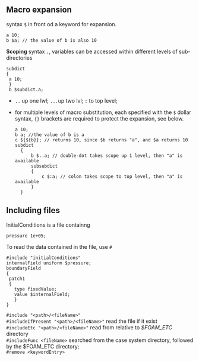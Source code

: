 
## Macro expansion
syntax `$` in front od a keyword for expansion.
```
a 10;
b $a; // the value of b is also 10
```
__Scoping__
syntax `.`, variables can be accessed within different levels of sub-directories
```
subdict
{
 a 10;
 }
 b $subdict.a;
```
- `..` up one lwl; `...`up two lvl; `:` to top level; 
- for multiple levels of macro substitution, each specified with the `$` dollar syntax, 
  `{}` brackets are required to protect the expansion, see below.
  
  ```
  a 10;
  b a; //the value of b is a
  c ${${b}}; // returns 10, since $b returns "a", and $a returns 10
  subdict
    {
        b $..a; // double-dot takes scope up 1 level, then "a" is available
        subsubdict
        {
            c $:a; // colon takes scope to top level, then "a" is available
        }
    }
  
  ```
## Including files
InitialConditions is a file containng 
```
pressure 1e+05;
```
To read the data contained in the file, use `#`
```
#include "initialConditions"
internalField uniform $pressure;
boundaryField
{
 patch1
 {
   type fixedValue;
   value $internalField;
   }
}
```

`#include "<path>/<fileName>"`\
`#includeIfPresent "<path>/<fileName>"` read the file if it exist\
`#includeEtc "<path>/<fileName>"` read from <path> relative to _$FOAM_ETC_ directory\
`#includeFunc <fileName>` searched from the case system directory, followed by the $FOAM_ETC directory;\
`#remove <keywordEntry>` 
